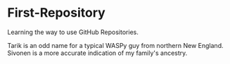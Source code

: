 # First-Repository
Learning the way to use GitHub Repositories.

Tarik is an odd name for a typical WASPy guy from northern New England. Sivonen is a more accurate indication of my family's ancestry.
